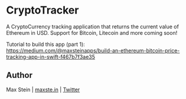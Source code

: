 # CryptoTracker

A CryptoCurrency tracking application that returns the current value of Ethereum in USD. Support for Bitcoin, Litecoin and more coming soon! 

Tutorial to build this app (part 1): https://medium.com/@maxsteinapps/build-an-ethereum-bitcoin-price-tracking-app-in-swift-f467b7f3ae35

## Author

Max Stein | [maxste.in](http://maxste.in) | [Twitter](https://twitter.com/maxsteinapps)
